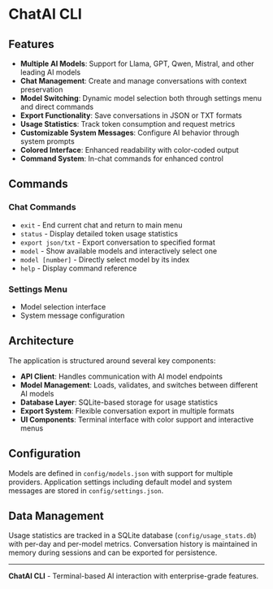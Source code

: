 # ChatAI CLI

## Features

- **Multiple AI Models**: Support for Llama, GPT, Qwen, Mistral, and other leading AI models
- **Chat Management**: Create and manage conversations with context preservation
- **Model Switching**: Dynamic model selection both through settings menu and direct commands
- **Export Functionality**: Save conversations in JSON or TXT formats
- **Usage Statistics**: Track token consumption and request metrics
- **Customizable System Messages**: Configure AI behavior through system prompts
- **Colored Interface**: Enhanced readability with color-coded output
- **Command System**: In-chat commands for enhanced control

## Commands

### Chat Commands
- `exit` - End current chat and return to main menu
- `status` - Display detailed token usage statistics
- `export json/txt` - Export conversation to specified format
- `model` - Show available models and interactively select one
- `model [number]` - Directly select model by its index
- `help` - Display command reference

### Settings Menu
- Model selection interface
- System message configuration

## Architecture

The application is structured around several key components:

- **API Client**: Handles communication with AI model endpoints
- **Model Management**: Loads, validates, and switches between different AI models
- **Database Layer**: SQLite-based storage for usage statistics
- **Export System**: Flexible conversation export in multiple formats
- **UI Components**: Terminal interface with color support and interactive menus

## Configuration

Models are defined in `config/models.json` with support for multiple providers. Application settings including default model and system messages are stored in `config/settings.json`.

## Data Management

Usage statistics are tracked in a SQLite database (`config/usage_stats.db`) with per-day and per-model metrics. Conversation history is maintained in memory during sessions and can be exported for persistence.

---

**ChatAI CLI** - Terminal-based AI interaction with enterprise-grade features.
